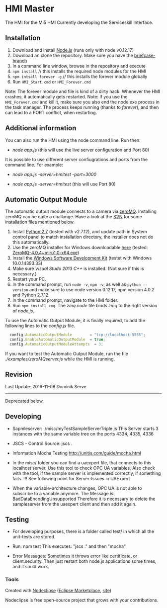 # HMI Master

The HMI for the Mi5 HMI
Currently developing the Serviceskill Interface.

## Installation

1. Download and install [Node.js](http://nodejs.org/download/) (runs only with node v0.12.17)
2. Download an clone the repository. Make sure you have the 
   [briefcase-branch](https://github.com/ProjectMi5/HMI/tree/briefcase)
3. In a command line window, browse in the repository and execute
  1. `npm install` // this installs the required node modules for the HMI
  2. `npm intsall forever -g` // this installs the forever module globally
4. Run `HMI_Start.cmd` or `HMI_Forever.cmd`

Note: The forever module and file is kind of a dirty hack. Whenever the HMI crashes, 
 it automatically gets restarted.
Note: If you use the `HMI_Forever.cmd` and kill it, make sure you also end the node.exe 
 process in the task manager. The process keeps running (thanks to _forever_),
 and then can lead to a PORT conflict, when restarting.

## Additional information

You can also run the HMI using the node command line. Run then:

* _node app.js_ (this will use the live server configuration and Port 80)

It is possible to use different server confiugrations and ports from the command line. 
For example:

* _node app.js -server=hmitest -port=3000_

* _node app.js -server=hmitest_ (this will use Port 80)

## Automatic Output Module

The automatic output module connects to a camera via [zeroMQ](http://zeromq.org/). 
Installing zeroMQ can be quite a challange. Have a look at the [SVN](https://www.itq.de/svn/mi5_new/Project_Showcase_Mi5/Camera_Output/Dokumentation/) for some installation files mentioned below.

1. Install [Python 2.7](http://www.python.org/) (tested with v2.7.12), and update path in System control panel to match installation directory, the installer does not do this automatically.
2. Use the zeroMQ installer for Windows downloadable [here](http://zeromq.org/distro:microsoft-windows) (tested: [ZeroMQ-4.0.4~miru1.0-x64.exe](http://miru.hk/archive/ZeroMQ-4.0.4~miru1.0-x64.exe))
3. Install the [Windows Software Development Kit](https://developer.microsoft.com/de-de/windows/downloads/windows-10-sdk) (testet with Windows 10.0.14393.33)
4. Make sure _Visual Studo 2013 C++_ is installed. (Not sure if this is necessary.)
4. Restart your PC.
5. In the command prompt, run `node -v`, `npm -v`, as well as `python --version` and make sure to use node version 0.12.17, npm version 4.0.2 and Python 2.7.12.
6. In the command prompt, navigate to the HMI folder.
7. Run `npm install zmq`. The _zmq.node_ file binds _zmq_ to the right version of _node.js_.

To use the Automatic Output Module, it is finally required, to add the following lines to the _config.js_ file.

```javascript
  config.AutomaticOutputModule        = "tcp://localhost:5555";
  config.EnableAutomaticOutputModule  = true;
  config.AutomaticOutputModuleAttempts  = 3;
 ```

If you want to test the Automatic Output Module, run the file _./examples/zeroMQserver.js_ while the HMI is running.

## Revision
Last Update: 2016-11-08 Dominik Serve

---
Deprecated below.

## Developing

* Sapmleserver: 
./misc/myTestSampleServerTriple.js
This Server starts 3 instances with the same variable tree on the ports 4334, 4335, 4336

* JSCS - Control Source:
jscs .

* Information Mocha Testing
http://unitjs.com/guide/mocha.html

* In the misc/ folder you can find a uaexpert file, that connects to this localhost server.
Use this tool to check OPC UA variables.
Also check with the tool, if the sample server is implemented correctly, if something fails.
!!! See following point for Server-Issues in UAExpert

* When the variable-architecture changes, OPC UA is not able to subscribe to a variable anymore.
The Message is: BadDataEncodingUnsupported
Therefore it is necessary to delete the sampleserver from the uaexpert client and then add it again.

## Testing

* For developing purposes, there is a folder called test/ in which all the unit-tests are stored.

* Run: npm test
This executes: "jscs ." and then "mocha" 

* Error Messages:
Sometimes it throws error like certificate, or client.security.
Then just restart both node.js applications some times, and it sould work.

### Tools

Created with [Nodeclipse](https://github.com/Nodeclipse/nodeclipse-1)
 ([Eclipse Marketplace](http://marketplace.eclipse.org/content/nodeclipse), [site](http://www.nodeclipse.org))   

Nodeclipse is free open-source project that grows with your contributions.
